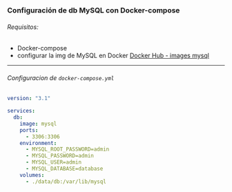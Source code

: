 ### Configuración de db MySQL con Docker-compose

###### Requisitos:

- Docker-compose
- configurar la img de MySQL en Docker
  [Docker Hub - images mysql](https://hub.docker.com/_/mysql)

---

###### Configuracion de `docker-compose.yml`

```yml
version: "3.1"

services:
  db:
    image: mysql
    ports:
      - 3306:3306
    environment:
      - MYSQL_ROOT_PASSWORD=admin
      - MYSQL_PASSWORD=admin
      - MYSQL_USER=admin
      - MYSQL_DATABASE=database
    volumes:
      - ./data/db:/var/lib/mysql
```
